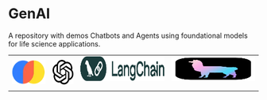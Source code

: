 # GenAI
A repository with demos Chatbots and Agents using foundational models for life science applications.

<table>
    <tr>
      <td>
      <img src="images/chroma.webp" width="80" height="50">
      </td>
      <td>
      <img src="images/openai.png" width="50" height="50">
      </td>
      <td>
      <img src="images/wordmark-langchain.png" width="200" height="50"></p>
      </td>
      <td>
      <img src="images/LlamaSquareBlack.svg" width="200" height="50"></p>
      </td>
     </tr>
</table>

